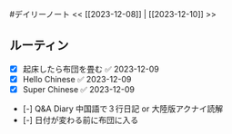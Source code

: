 #デイリーノート
<< [[2023-12-08]] | [[2023-12-10]] >>
## ルーティン
- [x] 起床したら布団を畳む ✅ 2023-12-09
- [x] Hello Chinese ✅ 2023-12-09
- [x] Super Chinese ✅ 2023-12-09
- [-] Q&A Diary 中国語で３行日記 or 大陸版アクナイ読解
- [-] 日付が変わる前に布団に入る
